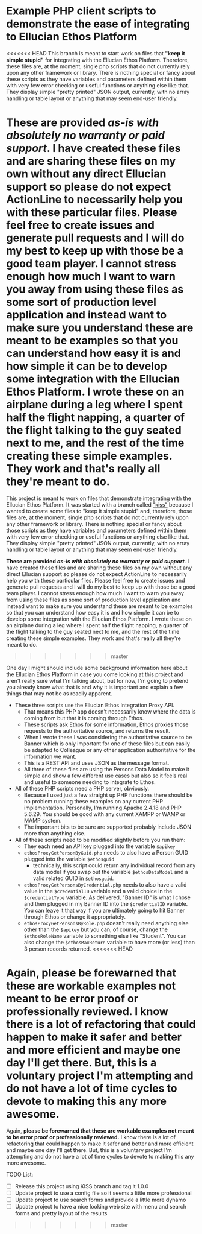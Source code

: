 # Example PHP client scripts to demonstrate the ease of integrating to Ellucian Ethos Platform

<<<<<<< HEAD
This branch is meant to start work on files that **"keep it simple stupid"** for integrating with the Ellucian Ethos Platform. Therefore, these files are, at the moment, single php scripts that do not currently rely upon any other framework or library. There is nothing special or fancy about these scripts as they have variables and parameters defined within them with very few error checking or useful functions or anything else like that. They display simple "pretty printed" JSON output, currently, with no array handling or table layout or anything that may seem end-user friendly.

**These are provided _as-is with absolutely no warranty or paid support_**. I have created these files and are sharing these files on my own without any direct Ellucian support so please do not expect ActionLine to necessarily help you with these particular files. Please feel free to create issues and generate pull requests and I will do my best to keep up with those be a good team player. I cannot stress enough how much I want to warn you away from using these files as some sort of production level application and instead want to make sure you understand these are meant to be examples so that you can understand how easy it is and how simple it can be to develop some integration with the Ellucian Ethos Platform. I wrote these on an airplane during a leg where I spent half the flight napping, a quarter of the flight talking to the guy seated next to me, and the rest of the time creating these simple examples. They work and that's really all they're meant to do. 
=======
This project is meant to work on files that demonstrate integrating with the Ellucian Ethos Platform. It was started with a branch called ["kiss"](https://github.com/cfont/ethos-php-client/tree/kiss) because I wanted to create some files to "keep it simple stupid" and, therefore, those files are, at the moment, single php scripts that do not currently rely upon any other framework or library. There is nothing special or fancy about those scripts as they have variables and parameters defined within them with very few error checking or useful functions or anything else like that. They display simple "pretty printed" JSON output, currently, with no array handling or table layout or anything that may seem end-user friendly.

**These are provided _as-is with absolutely no warranty or paid support_**. I have created these files and are sharing these files on my own without any direct Ellucian support so please do not expect ActionLine to necessarily help you with these particular files. Please feel free to create issues and generate pull requests and I will do my best to keep up with those be a good team player. I cannot stress enough how much I want to warn you away from using these files as some sort of production level application and instead want to make sure you understand these are meant to be examples so that you can understand how easy it is and how simple it can be to develop some integration with the Ellucian Ethos Platform. I wrote these on an airplane during a leg where I spent half the flight napping, a quarter of the flight talking to the guy seated next to me, and the rest of the time creating these simple examples. They work and that's really all they're meant to do.
>>>>>>> master

One day I might should include some background information here about the Ellucian Ethos Platform in case you come looking at this project and aren't really sure what I'm talking about, but for now, I'm going to pretend you already know what that is and why it is important and explain a few things that may not be as readily apparent.

* These three scripts use the Ellucian Ethos Integration Proxy API.
  * That means this PHP app doesn't necessarily know where the data is coming from but that it is coming through Ethos.
  * These scripts ask Ethos for some information, Ethos proxies those requests to the authoritative source, and returns the result.
  * When I wrote these I was considering the authoritative source to be Banner which is only important for one of these files but can easily be adapted to Colleague or any other application authoritative for the information we want.
  * This is a REST API and uses JSON as the message format.
  * All three of these files are using the Persons Data Model to make it simple and show a few different use cases but also so it feels real and useful to someone needing to integrate to Ethos.
* All of these PHP scripts need a PHP server, obviously.
  * Because I used just a few straight up PHP functions there should be no problem running these examples on any current PHP implementation. Personally, I'm running Apache 2.4.18 and PHP 5.6.29. You should be good with any current XAMPP or WAMP or MAMP system.
  * The important bits to be sure are supported probably include JSON more than anything else.
* All of these scripts need to be modified slightly before you run them:
  * They each need an API key plugged into the variable `$apikey`
  * `ethosProxyGetPersonByGuid.php` needs to also have a Person GUID plugged into the variable `$ethosguid`
    * technically, this script could return any individual record from any data model if you swap out the variable `$ethosDataModel` and a valid related GUID in `$ethosguid`.
  * `ethosProxyGetPersonsByCredential.php` needs to also have a valid value in the `$credentialID` variable and a valid choice in the `$credentialType` variable. As delivered, "Banner ID" is what I chose and then plugged in my Banner ID into the `$credentialID` variable. You can leave it that way if you are ultimately going to hit Banner through Ethos or change it appropriately.
  * `ethosProxyGetPersonsByRole.php` doesn't really need anything else other than the `$apikey` but you can, of course, change the `$ethosRoleName` variable to something else like "Student". You can also change the `$ethosMaxReturn` variable to have more (or less) than 3 person records returned.
<<<<<<< HEAD

Again, **please be forewarned that these are workable examples not meant to be error proof or professionally reviewed.** I know there is a lot of refactoring that could happen to make it safer and better and more efficient and maybe one day I'll get there. But, this is a voluntary project I'm attempting and do not have a lot of time cycles to devote to making this any more awesome.
=======

Again, **please be forewarned that these are workable examples not meant to be error proof or professionally reviewed.** I know there is a lot of refactoring that could happen to make it safer and better and more efficient and maybe one day I'll get there. But, this is a voluntary project I'm attempting and do not have a lot of time cycles to devote to making this any more awesome.

TODO List:

- [ ] Release this project using KISS branch and tag it 1.0.0
- [ ] Update project to use a config file so it seems a little more professional
- [ ] Update project to use search forms and provide a little more dynamo
- [ ] Update project to have a nice looking web site with menu and search forms and pretty layout of the results
>>>>>>> master
